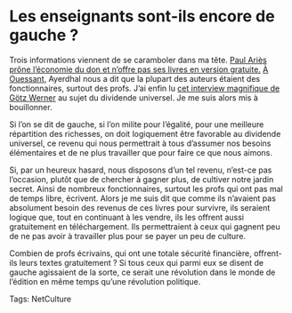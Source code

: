 # Les enseignants sont-ils encore de gauche ?

Trois informations viennent de se caramboler dans ma tête. [Paul Ariès prône l’économie du don et n’offre pas ses livres en version gratuite.](/2010/09/02/la-dangereuse-decroissance-ou-l%E2%80%99inconsistance-de-paul-aries/) [À Ouessant](/tag/numerile/), Ayerdhal nous a dit que la plupart des auteurs étaient des fonctionnaires, surtout des profs. J’ai enfin lu [cet interview magnifique de Götz Werner](http://www.mediapart.fr/club/edition/les-francais-letranger-de-mediapart/article/280810/1000-pour-chacun-du-nourisson-au-vie) au sujet du dividende universel. Je me suis alors mis à bouillonner.

Si l’on se dit de gauche, si l’on milite pour l’égalité, pour une meilleure répartition des richesses, on doit logiquement être favorable au dividende universel, ce revenu qui nous permettrait à tous d’assumer nos besoins élémentaires et de ne plus travailler que pour faire ce que nous aimons.

Si, par un heureux hasard, nous disposons d’un tel revenu, n’est-ce pas l’occasion, plutôt que de chercher à gagner plus, de cultiver notre jardin secret. Ainsi de nombreux fonctionnaires, surtout les profs qui ont pas mal de temps libre, écrivent. Alors je me suis dit que comme ils n’avaient pas absolument besoin des revenus de ces livres pour survivre, ils seraient logique que, tout en continuant à les vendre, ils les offrent aussi gratuitement en téléchargement. Ils permettraient à ceux qui gagnent peu de ne pas avoir à travailler plus pour se payer un peu de culture.

Combien de profs écrivains, qui ont une totale sécurité financière, offrent-ils leurs textes gratuitement ? Si tous ceux qui parmi eux se disent de gauche agissaient de la sorte, ce serait une révolution dans le monde de l’édition en même temps qu’une révolution politique.

Tags: NetCulture